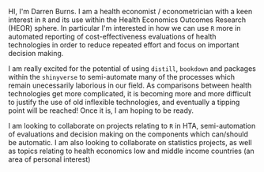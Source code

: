 HI, I'm Darren Burns. I am a health economist / econometrician with a keen interest in `R` and its use within the Health Economics Outcomes Research (HEOR) sphere. In particular I'm interested in how we can use `R` more in automated reporting of cost-effectiveness evaluations of health technologies in order to reduce repeated effort and focus on important decision making.  

I am really excited for the potential of using `distill`, `bookdown` and packages within the `shinyverse` to semi-automate many of the processes which remain unecessarily laborious in our field. As comparisons between health technologies get more complicated, it is becoming more and more difficult to justify the use of old inflexible technologies, and eventually a tipping point will be reached! Once it is, I am hoping to be ready.  

I am looking to collaborate on projects relating to `R` in HTA, semi-automation of evaluations and decision making on the components which can/should be automatic. I am also looking to collaborate on statistics projects, as well as topics relating to health economics low and middle income countries (an area of personal interest)


<!---
DKBurns/DKBurns is a ✨ special ✨ repository because its `README.md` (this file) appears on your GitHub profile.
You can click the Preview link to take a look at your changes.
--->
